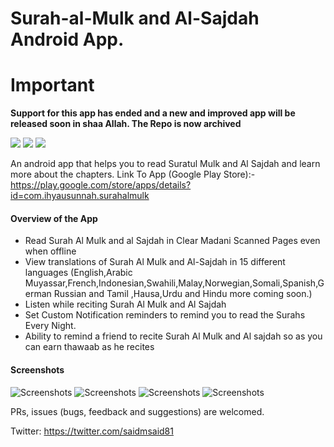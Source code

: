 # Surah-al-Mulk and Al-Sajdah Android App.

# Important

**Support for this app has ended and a new and improved app will be released soon in shaa Allah. The Repo is now archived**

<img src=https://build.phonegap.com/apps/1250269/badge/2820550716/version.svg />      <img src=https://build.phonegap.com/apps/1250269/badge/2820550716.svg />      <img src=https://build.phonegap.com/apps/1250269/badge/2820550716/android.svg />

An android app that helps you to read Suratul Mulk and Al Sajdah and learn more about the chapters.
Link To App (Google Play Store):- https://play.google.com/store/apps/details?id=com.ihyausunnah.surahalmulk

#### Overview of the App

- Read Surah Al Mulk and al Sajdah in Clear Madani Scanned Pages even when offline
- View translations of Surah Al Mulk and Al-Sajdah in 15 different languages (English,Arabic Muyassar,French,Indonesian,Swahili,Malay,Norwegian,Somali,Spanish,German Russian and Tamil ,Hausa,Urdu and Hindu more coming soon.)
- Listen while reciting Surah Al Mulk and Al Sajdah
- Set Custom Notification reminders to remind you to read the Surahs Every Night.
- Ability to remind a friend to recite Surah Al Mulk and Al sajdah so as you can earn thawaab as he recites 


#### Screenshots

![Screenshots](https://lh3.googleusercontent.com/QQV113Ijgr0wl1nDX9W89oeJ36AhunXLDBF-aTTA3LFT0EuXqORoHnGH3C5thN1qdgI=w720-h310)
![Screenshots](https://lh3.googleusercontent.com/Z_VpWc9-Uc2BFukmRuoO69JyXGUjmcnbqY9RpAAynCiogeDw28Oy_VKe25UZbNIuSIZ7=w720-h310)
![Screenshots](https://lh3.googleusercontent.com/X5OOEqS5EPGkTowa34e4-oNbJWDInUPGhXJ9Dh1H2Kv1fgtJBhrMVAU15Ng4U5aFuynP=w720-h310)
![Screenshots](https://lh3.googleusercontent.com/5evtvFyLTSquYhOajwQB-8JKv_GrxGoZ07-JR1i14R7fiP0jnTIZvZhrQTI_aFKZMg=w720-h310)

PRs, issues (bugs, feedback and suggestions) are welcomed.

Twitter: https://twitter.com/saidmsaid81
